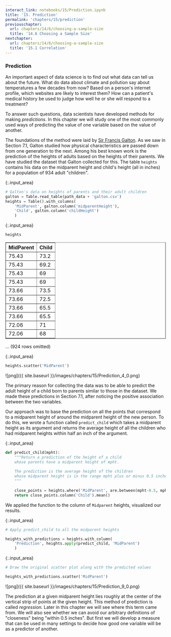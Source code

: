 ```yaml
---
interact_link: notebooks/15/Prediction.ipynb
title: '15. Prediction'
permalink: 'chapters/15/prediction'
previouschapter:
  url: chapters/14/6/choosing-a-sample-size
  title: '14.6 Choosing a Sample Size'
nextchapter:
  url: chapters/14/6/choosing-a-sample-size
  title: '15.1 Correlation'
---
```


### Prediction ###

An important aspect of data science is to find out what data can tell us about the future. What do data about climate and pollution say about temperatures a few decades from now? Based on a person's internet profile, which websites are likely to interest them? How can a patient's medical history be used to judge how well he or she will respond to a treatment?

To answer such questions, data scientists have developed methods for making *predictions*. In this chapter we will study one of the most commonly used ways of predicting the value of one variable based on the value of another.

The foundations of the method were laid by [Sir Francis Galton](https://en.wikipedia.org/wiki/Francis_Galton). As we saw in Section 7.1, Galton studied how physical characteristics are passed down from one generation to the next. Among his best known work is the prediction of the heights of adults based on the heights of their parents. We have studied the dataset that Galton collected for this. The table `heights` contains his data on the midparent height and child's height (all in inches) for a population of 934 adult "children".


{:.input_area}
```python
# Galton's data on heights of parents and their adult children
galton = Table.read_table(path_data + 'galton.csv')
heights = Table().with_columns(
    'MidParent', galton.column('midparentHeight'),
    'Child', galton.column('childHeight')
    )
```


{:.input_area}
```python
heights
```




<div markdown="0">
<table border="1" class="dataframe">
    <thead>
        <tr>
            <th>MidParent</th> <th>Child</th>
        </tr>
    </thead>
    <tbody>
        <tr>
            <td>75.43    </td> <td>73.2 </td>
        </tr>
        <tr>
            <td>75.43    </td> <td>69.2 </td>
        </tr>
        <tr>
            <td>75.43    </td> <td>69   </td>
        </tr>
        <tr>
            <td>75.43    </td> <td>69   </td>
        </tr>
        <tr>
            <td>73.66    </td> <td>73.5 </td>
        </tr>
        <tr>
            <td>73.66    </td> <td>72.5 </td>
        </tr>
        <tr>
            <td>73.66    </td> <td>65.5 </td>
        </tr>
        <tr>
            <td>73.66    </td> <td>65.5 </td>
        </tr>
        <tr>
            <td>72.06    </td> <td>71   </td>
        </tr>
        <tr>
            <td>72.06    </td> <td>68   </td>
        </tr>
    </tbody>
</table>
<p>... (924 rows omitted)</p>
</div>




{:.input_area}
```python
heights.scatter('MidParent')
```


![png]({{ site.baseurl }}/images/chapters/15/Prediction_4_0.png)


The primary reason for collecting the data was to be able to predict the adult height of a child born to parents similar to those in the dataset. We made these predictions in Section 7.1, after noticing the positive association between the two variables. 

Our approach was to base the prediction on all the points that correspond to a midparent height of around the midparent height of the new person. To do this, we wrote a function called `predict_child` which takes a midparent height as its argument and returns the average height of all the children who had midparent heights within half an inch of the argument.


{:.input_area}
```python
def predict_child(mpht):
    """Return a prediction of the height of a child 
    whose parents have a midparent height of mpht.
    
    The prediction is the average height of the children 
    whose midparent height is in the range mpht plus or minus 0.5 inches.
    """
    
    close_points = heights.where('MidParent', are.between(mpht-0.5, mpht + 0.5))
    return close_points.column('Child').mean()                       
```

We applied the function to the column of `Midparent` heights, visualized our results.


{:.input_area}
```python
# Apply predict_child to all the midparent heights

heights_with_predictions = heights.with_column(
    'Prediction', heights.apply(predict_child, 'MidParent')
    )
```


{:.input_area}
```python
# Draw the original scatter plot along with the predicted values

heights_with_predictions.scatter('MidParent')
```


![png]({{ site.baseurl }}/images/chapters/15/Prediction_9_0.png)


The prediction at a given midparent height lies roughly at the center of the vertical strip of points at the given height. This method of prediction is called *regression.* Later in this chapter we will see where this term came from. We will also see whether we can avoid our arbitrary definitions of "closeness" being "within 0.5 inches". But first we will develop a measure that can be used in many settings to decide how good one variable will be as a predictor of another.
